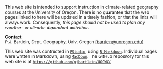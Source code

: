 This web site is intended to support instruction in climate-related geography courses at the University of Oregon.  There is no guarantee that the web pages linked to here will be updated in a timely fashion, or that the links will always work.  Consequently, *this page should not be used to plan any weather- or climate-dependent activities*.

**Contact**  
P.J. Bartlein, Dept. Geography, Univ. Oregon [[bartlein@uoregon.edu]](bartlein@uoregon.edu)

This web site was contructed in [`RStudio`](https://rstudio.com/), using [`R Markdown`](https://rmarkdown.rstudio.com/).  Individual pages were written in Markdown, using [`MacDown`](https://macdown.uranusjr.com/).
The GitHub repository for this web site is at [`https://github.com/pjbartlein/UOCWC/`](https://github.com/pjbartlein/UOCWC/)  
